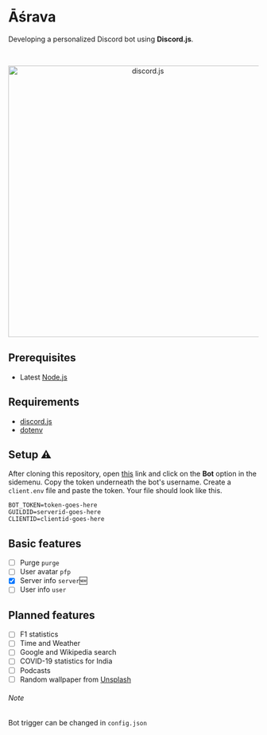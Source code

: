 # Āśrava
Developing a personalized Discord bot using **Discord.js**.

<div align="center">
  <br />
  <p>
    <a href="https://discord.js.org"><img src="https://discord.js.org/static/logo.svg" width="546" alt="discord.js" /></a>
  </p>
</div>

## Prerequisites
* Latest [Node.js](https://nodejs.org/en/download/current/)

## Requirements
* [discord.js](https://discord.js.org/)
* [dotenv](https://www.npmjs.com/package/dotenv)

## Setup ⚠
After cloning this repository, open [this](https://discord.com/developers/applications/) link and click on the **Bot** option in the sidemenu. Copy the token underneath the bot's username. Create a `client.env` file and paste the token. Your file should look like this.
```
BOT_TOKEN=token-goes-here
GUILDID=serverid-goes-here
CLIENTID=clientid-goes-here
``` 

## Basic features
- [ ] Purge 		`purge`
- [ ] User avatar 	`pfp`
- [x] Server info 	`server`🆕
- [ ] User info		`user`

## Planned features
- [ ] F1 statistics
- [ ] Time and Weather
- [ ] Google and Wikipedia search
- [ ] COVID-19 statistics for India
- [ ] Podcasts
- [ ] Random wallpaper from [Unsplash](https://unsplash.com/)

###### Note
Bot trigger can be changed in `config.json`
